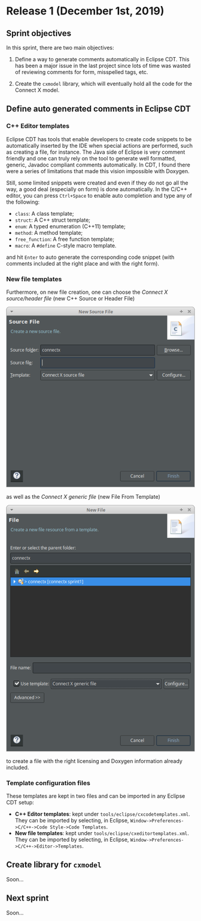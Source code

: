 # Release 1 (December 1st, 2019)

## Sprint objectives

In this sprint, there are two main objectives:

1. Define a way to generate comments automatically in Eclipse CDT. This has been a major issue in the last project since lots of time was wasted of reviewing comments for form, misspelled tags, etc.

2. Create the `cxmodel` library, which will eventually hold all the code for the Connect X model.

## Define auto generated comments in Eclipse CDT

### C++ Editor templates

Eclipse CDT has tools that enable developers to create code snippets to be automatically inserted by the IDE when special actions are performed, such as creating a file, for instance. The Java side of Eclipse is very comment friendly and one can truly rely on the tool to generate well formatted, generic, Javadoc compliant comments automatically. In CDT, I found there were a series of limitations that made this vision impossible with Doxygen.

Still, some limited snippets were created and even if they do not go all the way, a good deal (especially on form) is done automatically. In the C/C++ editor, you can press `Ctrl+Space` to enable auto completion and type any of the following:

- `class`: A class template;
- `struct`: A C++ struct template;
- `enum`: A typed enumeration (C++11) template;
- `method`: A method template;
- `free_function`: A free function template;
- `macro`: A `#define` C-style macro template.

and hit `Enter` to auto generate the corresponding code snippet (with comments included at the right place and with the right form).

### New file templates

Furthermore, on new file creation, one can choose the _Connect X source/header file_ (new C++ Source or Header File)

!["New Connect X source/header file"](./new_file.png)

as well as the _Connect X generic file_ (new File From Template)

!["New Connect X generic file"](./generic_file.png)

to create a file with the right licensing and Doxygen information already included.

### Template configuration files

These templates are kept in two files and can be imported in any Eclipse CDT setup:

- __C++ Editor templates__: kept under `tools/eclipse/cxcodetemplates.xml`. They can be imported by selecting, in Eclipse, `Window->Preferences->C/C++->Code Style->Code Templates`.
- __New file templates__: kept under `tools/eclipse/cxeditortemplates.xml`. They can be imported by selecting, in Eclipse, `Window->Preferences->C/C++->Editor->Templates`.

## Create library for `cxmodel`

Soon...

## Next sprint

Soon...